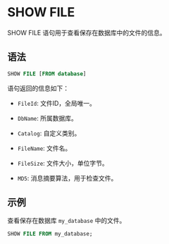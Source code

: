 # SHOW FILE

SHOW FILE 语句用于查看保存在数据库中的文件的信息。

## 语法

```SQL
SHOW FILE [FROM database]
```

语句返回的信息如下：

- `FileId`: 文件ID，全局唯一。

- `DbName`: 所属数据库。

- `Catalog`: 自定义类别。

- `FileName`: 文件名。

- `FileSize`: 文件大小，单位字节。

- `MD5`: 消息摘要算法，用于检查文件。

## 示例

查看保存在数据库 `my_database` 中的文件。

```SQL
SHOW FILE FROM my_database;
```
